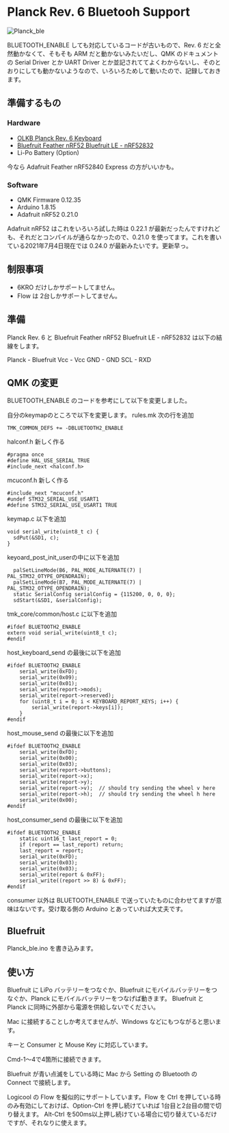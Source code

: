 # Planck Rev. 6 Bluetooh Support
![Planck_ble](https://user-images.githubusercontent.com/18656160/124378003-1bb16280-dcea-11eb-8e70-f9ed943762d7.jpg)

BLUETOOTH_ENABLE しても対応しているコードが古いもので、Rev. 6 だと全然動かなくて、そもそも ARM だと動かないみたいだし、QMK のドキュメントの Serial Driver とか UART Driver とか並記されててよくわからないし、そのとおりにしても動かないようなので、いろいろためして動いたので、記録しておきます。

## 準備するもの

### Hardware

- [OLKB Planck Rev. 6 Keyboard](https://drop.com/buy/planck-mechanical-keyboard)
- [Bluefruit Feather nRF52 Bluefruit LE - nRF52832](https://www.adafruit.com/product/3406)
- Li-Po Battery (Option)

今なら Adafruit Feather nRF52840 Express の方がいいかも。

### Software

- QMK Firmware 0.12.35
- Arduino 1.8.15
- Adafruit nRF52 0.21.0

Adafruit nRF52 はこれをいろいろ試した時は 0.22.1 が最新だったんですけれども、それだとコンパイルが通らなかったので、0.21.0 を使ってます。これを書いている2021年7月4日現在では 0.24.0 が最新みたいです。更新早っ。

## 制限事項

- 6KRO だけしかサポートしてません。
- Flow は 2台しかサポートしてません。

## 準備

Planck Rev. 6 と Bluefruit Feather nRF52 Bluefruit LE - nRF52832 は以下の結線をします。

Planck - Bluefruit
Vcc - Vcc
GND - GND
SCL - RXD

## QMK の変更

BLUETOOTH_ENABLE のコードを参考にして以下を変更しました。

自分のkeymapのところで以下を変更します。
rules.mk
次の行を追加
```
TMK_COMMON_DEFS += -DBLUETOOTH2_ENABLE
```

halconf.h 新しく作る
```
#pragma once
#define HAL_USE_SERIAL TRUE
#include_next <halconf.h>
```

mcuconf.h 新しく作る
```
#include_next "mcuconf.h"
#undef STM32_SERIAL_USE_USART1
#define STM32_SERIAL_USE_USART1 TRUE
```

keymap.c
以下を追加
```
void serial_write(uint8_t c) {
  sdPut(&SD1, c);
}
```
keyoard_post_init_userの中に以下を追加
```
  palSetLineMode(B6, PAL_MODE_ALTERNATE(7) | PAL_STM32_OTYPE_OPENDRAIN);
  palSetLineMode(B7, PAL_MODE_ALTERNATE(7) | PAL_STM32_OTYPE_OPENDRAIN);
  static SerialConfig serialConfig = {115200, 0, 0, 0};
  sdStart(&SD1, &serialConfig);
```

tmk_core/common/host.c に以下を追加
```
#ifdef BLUETOOTH2_ENABLE
extern void serial_write(uint8_t c);
#endif
```
host_keyboard_send の最後に以下を追加
```
#ifdef BLUETOOTH2_ENABLE
    serial_write(0xFD);
    serial_write(0x09);
    serial_write(0x01);
    serial_write(report->mods);
    serial_write(report->reserved);
    for (uint8_t i = 0; i < KEYBOARD_REPORT_KEYS; i++) {
        serial_write(report->keys[i]);
    }
#endif
```
host_mouse_send の最後に以下を追加
```
#ifdef BLUETOOTH2_ENABLE
    serial_write(0xFD);
    serial_write(0x00);
    serial_write(0x03);
    serial_write(report->buttons);
    serial_write(report->x);
    serial_write(report->y);
    serial_write(report->v);  // should try sending the wheel v here
    serial_write(report->h);  // should try sending the wheel h here
    serial_write(0x00);
#endif
```
host_consumer_send の最後に以下を追加
```
#ifdef BLUETOOTH2_ENABLE
    static uint16_t last_report = 0;
    if (report == last_report) return;
    last_report = report;
    serial_write(0xFD);
    serial_write(0x03);
    serial_write(0x03);
    serial_write(report & 0xFF);
    serial_write((report >> 8) & 0xFF);
#endif
```
consumer 以外は BLUETOOTH_ENABLE で送っていたものに合わせてますが意味はないです。受け取る側の Arduino とあっていれば大丈夫です。

## Bluefruit

Planck_ble.ino を書き込みます。

## 使い方
Bluefruit に LiPo バッテリーをつなぐか、Bluefruit にモバイルバッテリーをつなぐか、Planck にモバイルバッテリーをつなげば動きます。
Bluefruit と Planck に同時に外部から電源を供給しないでください。

Mac に接続することしか考えてませんが、Windows などにもつながると思います。

キーと Consumer と Mouse Key に対応しています。

Cmd-1〜4で4箇所に接続できます。

Bluefruit が青い点滅をしている時に Mac から Setting の Bluetooth の Connect で接続します。

Logicool の Flow を擬似的にサポートしています。Flow を Ctrl を押している時のみ有効にしておけば、Option-Ctrl を押し続けていれば 1台目と2台目の間で切り替えます。
Alt-Ctrl を500ms以上押し続けている場合に切り替えているだけですが、それなりに使えます。
